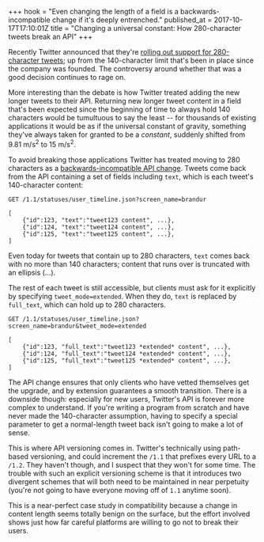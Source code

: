 +++
hook = "Even changing the length of a field is a backwards-incompatible change if it's deeply entrenched."
published_at = 2017-10-17T17:10:01Z
title = "Changing a universal constant: How 280-character tweets break an API"
+++

Recently Twitter announced that they're [rolling out
support for 280-character tweets][ann]; up from the
140-character limit that's been in place since the company
was founded. The controversy around whether that was a good
decision continues to rage on.

More interesting than the debate is how Twitter treated
adding the new longer tweets to their API. Returning new
longer tweet content in a field that's been expected since
the beginning of time to always hold 140 characters would
be tumultuous to say the least -- for thousands of existing
applications it would be as if the universal constant of
gravity, something they've always taken for granted to be a
_constant_, suddenly shifted from 9.81 m/s<sup>2</sup> to
15 m/s<sup>2</sup>.

To avoid breaking those applications Twitter has treated
moving to 280 characters as a [backwards-incompatible API
change][stripe]. Tweets come back from the API containing a
set of fields including `text`, which is each tweet's
140-character content:

```
GET /1.1/statuses/user_timeline.json?screen_name=brandur

[
    {"id":123, "text":"tweet123 content", ...},
    {"id":124, "text":"tweet124 content", ...},
    {"id":125, "text":"tweet125 content", ...},
]
```

Even today for tweets that contain up to 280 characters,
`text` comes back with no more than 140 characters; content
that runs over is truncated with an ellipsis (…).

The rest of each tweet is still accessible, but clients
must ask for it explicitly by specifying
`tweet_mode=extended`. When they do, `text` is replaced by
`full_text`, which can hold up to 280 characters.

```
GET /1.1/statuses/user_timeline.json?screen_name=brandur&tweet_mode=extended

[
    {"id":123, "full_text":"tweet123 *extended* content", ...},
    {"id":124, "full_text":"tweet124 *extended* content", ...},
    {"id":125, "full_text":"tweet125 *extended* content", ...},
]
```

The API change ensures that only clients who have vetted
themselves get the upgrade, and by extension guarantees a
smooth transition. There is a downside though: especially
for new users, Twitter's API is forever more complex to
understand. If you're writing a program from scratch and
have never made the 140-character assumption, having to
specify a special parameter to get a normal-length tweet
back isn't going to make a lot of sense.

This is where API versioning comes in. Twitter's
technically using path-based versioning, and could
increment the `/1.1` that prefixes every URL to a `/1.2`.
They haven't though, and I suspect that they won't for some
time. The trouble with such an explicit versioning scheme
is that it introduces two divergent schemes that will both
need to be maintained in near perpetuity (you're not going
to have everyone moving off of `1.1` anytime soon).

This is a near-perfect case study in compatibility because
a change in content length seems totally benign on the
surface, but the effort involved shows just how far careful
platforms are willing to go not to break their users.

[ann]: https://blog.twitter.com/official/en_us/topics/product/2017/Giving-you-more-characters-to-express-yourself.html
[stripe]: https://stripe.com/blog/api-versioning
